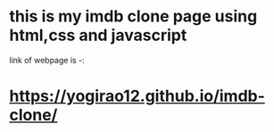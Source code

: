 # this is  my imdb clone page using html,css and javascript

link of webpage is -:

# https://yogirao12.github.io/imdb-clone/